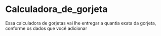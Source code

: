 # Calculadora_de_gorjeta

Essa calculadora de gorjetas vai lhe entregar  a quantia exata da gorjeta, conforme os dados que você adicionar
